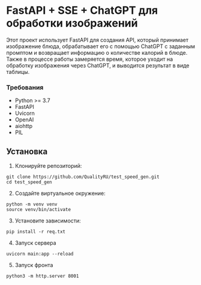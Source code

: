 # FastAPI + SSE + ChatGPT для обработки изображений

Этот проект использует FastAPI для создания API, который принимает изображение блюда, обрабатывает его с помощью ChatGPT с заданным промптом и возвращает информацию о количестве калорий в блюде. Также в процессе работы замеряется время, которое уходит на обработку изображения через ChatGPT, и выводится результат в виде таблицы.

### Требования
- Python >= 3.7
- FastAPI
- Uvicorn
- OpenAI 
- aiohttp 
- PIL 

## Установка

1. Клонируйте репозиторий:
```
git clone https://github.com/QualityRU/test_speed_gen.git
cd test_speed_gen
```
2. Создайте виртуальное окружение:
```
python -m venv venv
source venv/bin/activate
```
3. Установите зависимости:
```
pip install -r req.txt
```
4. Запуск сервера
```
uvicorn main:app --reload
```
5. Запуск фронта
```
python3 -m http.server 8001
```